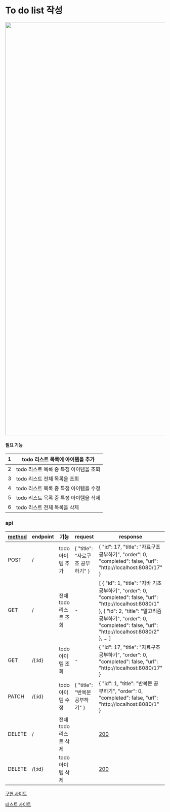 # To do list 작성



<p align="center"><img src ="https://user-images.githubusercontent.com/101630615/205503528-87f39c72-034a-42b9-ae41-4b6679bf30e5.gif" width="1300px"></p>



#### 필요 기능

| 1    | todo 리스트 목록에 아이템을 추가        |
| ---- | --------------------------------------- |
| 2    | todo  리스트 목록 중 특정 아이템을 조회 |
| 3    | todo 리스트 전체 목록을 조회            |
| 4    | todo 리스트 목록 중 특정 아이템을 수정  |
| 5    | todo 리스트 목록 중 특정 아이템을 삭제  |
| 6    | todo 리스트 전체 목록을 삭제            |



### api

| [method](https://www.w3.org/Protocols/rfc2616/rfc2616-sec9.html) | endpoint | 기능                  | request                              | response                                                     |
| ------------------------------------------------------------ | -------- | --------------------- | ------------------------------------ | ------------------------------------------------------------ |
| POST                                                         | /        | todo 아이템 추가      | {     "title": "자료구조 공부하기" } | {     "id": 17,     "title": "자료구조 공부하기",     "order": 0,     "completed": false,     "url": "http://localhost:8080/17" } |
| GET                                                          | /        | 전체 todo 리스트 조회 | -                                    | [     {         "id": 1,         "title": "자바 기초 공부하기",         "order": 0,         "completed": false,         "url": "http://localhost:8080/1"     },     {         "id": 2,         "title": "알고리즘 공부하기",         "order": 0,         "completed": false,         "url": "http://localhost:8080/2"     },  ...  ] |
| GET                                                          | /{:id}   | todo 아이템 조회      | -                                    | {     "id": 17,     "title": "자료구조 공부하기",     "order": 0,     "completed": false,     "url": "http://localhost:8080/17" } |
| PATCH                                                        | /{:id}   | todo 아이템 수정      | {     "title": "반복문 공부하기" }   | {     "id": 1,     "title": "반복문 공부하기",     "order": 0,     "completed": false,     "url": "http://localhost:8080/1" } |
| DELETE                                                       | /        | 전체 todo 리스트 삭제 |                                      | [200](https://ko.wikipedia.org/wiki/HTTP_상태_코드)          |
| DELETE                                                       | /{:id}   | todo 아이템 삭제      |                                      | [200](https://ko.wikipedia.org/wiki/HTTP_상태_코드)          |



[구현 사이트](https://www.todobackend.com/client/index.html?http://todobackend-aiohttp.herokuapp.com)

[테스트 사이트](https://www.todobackend.com/specs/index.html)

##### 
